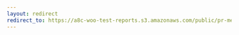 ```yaml
---
layout: redirect
redirect_to: https://a8c-woo-test-reports.s3.amazonaws.com/public/pr-merge/37655/api/index.html
---
```

